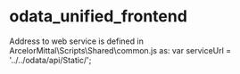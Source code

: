 # odata_unified_frontend
Address to web service is defined in ArcelorMittal\Scripts\Shared\common.js as:
var serviceUrl = '../../odata/api/Static/';